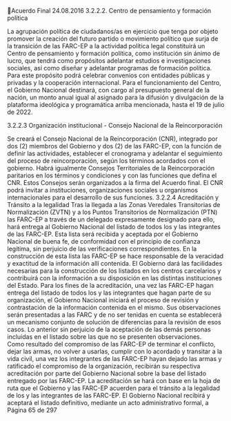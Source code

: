 Acuerdo Final 
24.08.2016 
3.2.2.2. Centro de pensamiento y formación política  
 
La agrupación política de ciudadanos/as en ejercicio que tenga por objeto promover la creación del futuro 
partido  o  movimiento  político  que  surja  de  la  transición  de  las  FARC-EP  a  la  actividad  política  legal 
constituirá  un  Centro  de  pensamiento  y  formación  política,  como  institución  sin  ánimo  de  lucro,  que 
tendrá  como  propósitos  adelantar  estudios  e  investigaciones  sociales,  así  como  diseñar  y  adelantar 
programas de formación política. Para este propósito podrá celebrar convenios con entidades públicas y 
privadas  y  la  cooperación  internacional.  Para  el  funcionamiento  del  Centro,  el  Gobierno  Nacional 
destinará, con cargo al presupuesto general de la nación, un monto anual igual al asignado para la difusión 
y divulgación de la plataforma ideológica y programática arriba mencionada, hasta el 19 de julio de 2022. 
 
3.2.2.3 Organización institucional - Consejo Nacional de la Reincorporación 
 
Se creará el Consejo Nacional de la Reincorporación (CNR), integrado por dos (2) miembros del Gobierno 
y dos (2) de las FARC-EP, con la función de definir las actividades, establecer el cronograma y adelantar el 
seguimiento  del  proceso  de  reincorporación,  según  los  términos  acordados  con  el  gobierno.  Habrá 
igualmente Consejos Territoriales de la Reincorporación paritarios en los términos y condiciones y con las 
funciones que defina el CNR. Estos Consejos serán organizados a la firma del Acuerdo final. El CNR podrá 
invitar  a  instituciones,  organizaciones  sociales  u  organismos  internacionales  para  el  desarrollo  de  sus 
funciones. 
3.2.2.4 Acreditación y Tránsito a la legalidad 
Tras la llegada a las Zonas Veredales Transitorias de Normalización (ZVTN) y a los Puntos Transitorios de 
Normalización (PTN) las FARC-EP a través de un delegado expresamente designado para ello, hará entrega 
al Gobierno Nacional del listado de todos los y las integrantes de las FARC-EP. Esta lista será recibida y 
aceptada por el Gobierno Nacional de buena fe, de conformidad con el principio de confianza legítima, 
sin perjuicio de las verificaciones correspondientes. En la construcción de esta lista las FARC-EP se hace 
responsable de la veracidad y exactitud de la información allí contenida. El Gobierno dará las facilidades 
necesarias para la construcción de los listados en los centros carcelarios y contribuirá con la información 
a su disposición en las distintas instituciones del Estado. 
Para  los  fines  de  la  acreditación,  una  vez  las  FARC-EP  hagan  entrega  del  listado  de  todos  los  y  las 
integrantes que hagan parte de su organización, el Gobierno Nacional  iniciará el proceso de revisión y 
contrastación de la información contenida en el mismo. Sus observaciones serán presentadas a las FARC 
y de no ser tenidas en cuenta se establecerá un mecanismo conjunto de solución de diferencias para la 
revisión de esos casos. Lo anterior sin perjuicio de la aceptación de las demás personas incluidas en el 
listado sobre las que no se presenten observaciones.  
Como  resultado  del  compromiso  de  las  FARC-EP  de  terminar  el  conflicto,  dejar  las  armas,  no  volver  a 
usarlas, cumplir con lo acordado y transitar a la vida civil, una vez los integrantes de las FARC-EP hayan 
dejado las armas y ratificado el compromiso de la organización, recibirán su respectiva acreditación por 
parte del Gobierno Nacional sobre la base del listado entregado por las FARC-EP. 
La acreditación se hará con base en la hoja de ruta que el Gobierno y las FARC-EP acuerden para el tránsito 
a la legalidad de los y las integrantes de las FARC-EP. 
El Gobierno Nacional recibirá y aceptará el listado definitivo, mediante un acto administrativo formal, a 
Página 65 de 297 
 

